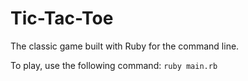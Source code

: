 # Tic-Tac-Toe
The classic game built with Ruby for the command line.

To play, use the following command:
`ruby main.rb`
